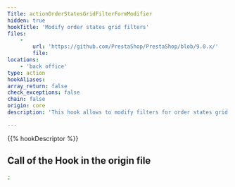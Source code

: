 ```yaml
---
Title: actionOrderStatesGridFilterFormModifier
hidden: true
hookTitle: 'Modify order states grid filters'
files:
    -
        url: 'https://github.com/PrestaShop/PrestaShop/blob/9.0.x/'
        file: 
locations:
    - 'back office'
type: action
hookAliases: 
array_return: false
check_exceptions: false
chain: false
origin: core
description: 'This hook allows to modify filters for order states grid'

---
```


{{% hookDescriptor %}}

## Call of the Hook in the origin file

```php
;
```

